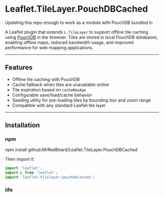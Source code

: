 # Leaflet.TileLayer.PouchDBCached
Updating this repo enough to work as a module with PouchDB bundled in

A Leaflet plugin that extends `L.TileLayer` to support offline tile caching using [PouchDB](https://pouchdb.com/) in the browser. Tiles are stored in local PouchDB databases, enabling offline maps, reduced bandwidth usage, and improved performance for web mapping applications.

---

## Features

* Offline tile caching with PouchDB
* Cache fallback when tiles are unavailable online
* Tile expiration based on `cacheMaxAge`
* Configurable save/load/cache behavior
* Seeding utility for pre-loading tiles by bounding box and zoom range
* Compatible with any standard Leaflet tile layer

---

## Installation

### npm
npm install github:MrRedBeard/Leaflet.TileLayer.PouchDBCached

Then import it:

```js
import 'leaflet';
import L from 'leaflet';
import 'leaflet-tilelayer-pouchdbcached';
```

### iife <script>

```html
<script src="path/to/leaflet.js"></script>
<script src="path/to/L.TileLayer.PouchDBCached.js"></script>
```

---

## Usage

```js
const map = L.map('map').setView([51.505, -0.09], 13);

L.tileLayer.pouchDBCached('https://{s}.tile.openstreetmap.org/{z}/{x}/{y}.png', {
  	useCache: true,
	saveToCache: true,
	useOnlyCache: false,
	cacheFormat: 'image/png',
	cacheMaxAge: 7 * 24 * 3600 * 1000, // 1 week
	cacheURLMask: /([?&]access_token=)[^&]+/, // Optional token stripper
	attribution: '&copy; OpenStreetMap contributors',
	crossOrigin: true
}).addTo(map);
```

### ESM Module
See dist/L.TileLayer.PouchDBCached.esm.js

### Vanilla JavaScript Usage
See L.TileLayer.PouchDBCached.iife.js

---

## Options

| Option         | Type    | Default            | Description                                      |
| -------------- | ------- | ------------------ | ------------------------------------------------ |
| `useCache`     | Boolean | `false`            | Enable caching using PouchDB                     |
| `saveToCache`  | Boolean | `true`             | Save new tiles to cache                          |
| `useOnlyCache` | Boolean | `false`            | Load only from cache, do not fetch from network  |
| `cacheFormat`  | String  | `'image/png'`      | Format used to store tile images                 |
| `cacheMaxAge`  | Number  | `86400000` (1 day) | Tile age before considered stale                 |
| `cacheURLMask` | RegExp  | `undefined`        | Regex to strip tokens or volatile parts from URL |

---

## Events

| Event           | Description                                  |
| --------------- | -------------------------------------------- |
| `tilecachehit`  | Fired when tile is loaded from cache         |
| `tilecachemiss` | Fired when tile was not found in cache       |
| `seedstart`     | Fired when `seed()` starts                   |
| `seedprogress`  | Fired on each tile processed during `seed()` |
| `seedend`       | Fired when `seed()` completes                |

---

## Development

### Build
```npm run build```

### Pack
```
npm run build
npm pack
```

## Credit

Maintained by [MrRedBeard](https://github.com/MrRedBeard). This is a modern fork with updated module support and Vite bundling compatibility.

From https://github.com/MazeMap/Leaflet.TileLayer.PouchDBCached.git which is now deprecated 

Original heavily inspired by https://github.com/tbicr/OfflineMap

## Contributing

Pull requests are welcome! Please:

* Keep code modular and readable
* Follow existing formatting and JSDoc-style comments
* Write meaningful commit messages

---

## TODO

* Add proper tile error fallback UI
* Add support for cleaning up old cache entries
* Improve seed queue throttling and progress feedback